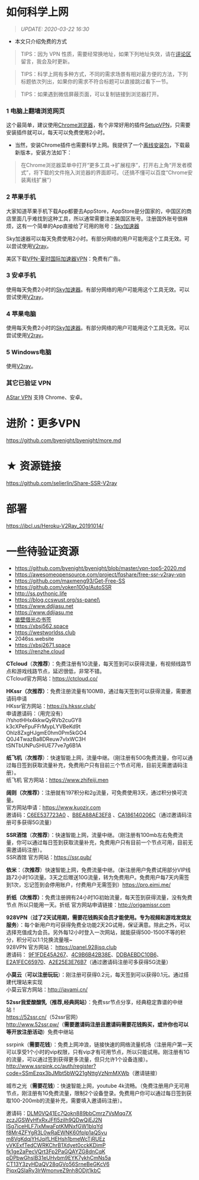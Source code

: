 # 如何科学上网

> *UPDATE: 2020-03-22 16:30* 

- 本文只介绍免费的方式

> TIPS：因为 VPN 性质，需要经常换地址，如果下列地址失效，请在[评论区](https://github.com/byenight/byenight/issues)留言，我会及时更新。

> TIPS：科学上网有多种方式，不同的需求场景有相对最方便的方法，下列标题依次列出，如果你的需求不符合标题可以直接跳过看下一节。

> TIPS：如果遇到微信屏蔽页面，可以复制链接到浏览器打开。

### 1 电脑上翻墙浏览网页

这个最简单，建议使用[Chrome浏览器](https://www.google.cn/chrome/)，有个非常好用的插件[SetupVPN](https://chrome.google.com/webstore/detail/oofgbpoabipfcfjapgnbbjjaenockbdp)，只需要安装插件就可以，每天可以免费使用2小时。

- 当然，安装Chrome插件也需要科学上网。我提供了一个[离线安装包](https://baseserver.io/sv/public/Chrome/)，下载最新版本，安装方法如下：

> 在Chrome浏览器菜单中打开“更多工具→扩展程序”，打开右上角“开发者模式”，将下载的文件拖入浏览器的界面即可。（还搞不懂可以百度“Chrome安装离线扩展”）

### 2 苹果手机

大家知道苹果手机下载App都要去AppStore，AppStore是分国家的，中国区的商店里面几乎难找到这种工具，所以通常需要注册美国区账号。注册国外账号很麻烦，这有一个简单的App直接给了可用的账号：[Sky加速器](https://d.skyjsq.space)

Sky加速器可以每天免费使用2小时。有部分网络的用户可能用这个工具无效。可以尝试使用[V2ray](https://github.com/byenight/byenight/blob/master/v2ray.md)。

美区下载[VPN-夏时国际加速器VPN](https://apps.apple.com/uz/app/vpn-%E5%A4%8F%E6%97%B6%E5%9B%BD%E9%99%85%E5%8A%A0%E9%80%9F%E5%99%A8vpn/id1544742935)：免费有广告。

### 3 安卓手机

使用每天免费2小时的[Sky加速器](https://d.wjsq.life)。有部分网络的用户可能用这个工具无效。可以尝试使用[V2ray](https://github.com/byenight/byenight/blob/master/v2ray.md)。

### 4 苹果电脑

使用每天免费2小时的[Sky加速器](https://d.wjsq.life)。有部分网络的用户可能用这个工具无效。可以尝试使用[V2ray](https://github.com/byenight/byenight/blob/master/v2ray.md)。

### 5 Windows电脑

使用[V2ray](https://github.com/byenight/byenight/blob/master/v2ray.md)。

### 其它已验证 VPN

[AStar VPN](https://get.astarvpn.app) 支持 Chrome、安卓。

# 进阶：更多VPN

https://github.com/byenight/byenight/more.md

# ★ 资源链接

https://github.com/selierlin/Share-SSR-V2ray

# 部署

https://ibcl.us/Heroku-V2Ray_20191014/

# 一些待验证资源

- https://github.com/byenight/byenight/blob/master/vpn-top5-2020.md
- https://awesomeopensource.com/project/fqshare/free-ssr-v2ray-vpn
- https://github.com/maxmeng93/Get-Free-SS
- https://github.com/voken100g/AutoSSR
- http://ss.pythonic.life
- https://blog.ccswust.org/ss-panel\
- https://www.ddjiasu.net
- https://www.ddjiasu.me
- [凿壁借光の书签](http://www.okss.xyz) 
- https://xbsj562.space
- https://westworldss.club
- 2046ss.website
- https://xbsj2671.space
- https://renzhe.cloud

<p><strong>CTcloud</strong>（<strong>次推荐</strong>）：免费注册有1G流量，每天签到可以获得流量，有视频线路节点和游戏线路节点，延迟很低，非常不错。<br>CTcloud官方网站：<a href="https://blog.ccswust.org/go/?url=aHR0cHM6Ly9jdGNsb3VkLmNvLw==" target="_blank" rel="noopener noreferrer">https://ctcloud.co/</a></p>

<p><strong>HKssr（次推荐）</strong>：免费注册流量有100MB，通过每天签到可以获得流量，需要邀请码申请<br>HKssr官方网站：<a href="https://blog.ccswust.org/go/?url=aHR0cHM6Ly9zLmhrc3NyLmNsdWIv" target="_blank" rel="noopener noreferrer">https://s.hkssr.club/</a><br>申请邀请码：（用完没有）<br>iYshotHHx4kkwQyRVb2cuGY8<br>k3cXPeFpuFFrMypLYVBeKd9t<br>Ohlz8ZxgHJgmE0hm0Pm5kGO4<br>Q0J4TwazBa8DReuw7vIxWC3H<br>tSNTbUNPuSHIUE77ve7g6B1A</p>

<p><strong>纸飞机</strong>（<strong>次推荐</strong>）：快速智能上网，流量中继。（刚注册有50G免费流量，你可以通过每日签到获取流量补充，免费用户只有目前三个节点可用，目前无需邀请码注册）。<br>纸飞机 官方网站：<a href="https://blog.ccswust.org/go/?url=aHR0cHM6Ly93d3cuemhpZmVpamkubWVuLw==" target="_blank" rel="noopener noreferrer">https://www.zhifeiji.men</a></p>

<p><strong>阔则（次推荐）</strong>：注册就有197积分和2g流量，可免费使用3天，通过积分换可流量。<br>官方网站申请：<a href="https://blog.ccswust.org/go/?url=aHR0cHM6Ly93d3cua3VvemlyLmNvbS9yZWdpc3Rlcj9hZmY9MTI2MA==" target="_blank" rel="noopener noreferrer">https://www.kuozir.com</a><br>邀请码：<a href="https://blog.ccswust.org/go/?url=aHR0cHM6Ly93d3cua3VvemlyLmNvbS9pbmRleC5waHAvcmVnaXN0ZXI/YWZmPTEyNjAmYW1wO2NvZGU9QzZFRTUzNzcyM0Ew" target="_blank" rel="noopener noreferrer">C6EE537723A0</a>&nbsp;、<a href="https://blog.ccswust.org/go/?url=aHR0cHM6Ly93d3cua3VvemlyLmNvbS9pbmRleC5waHAvcmVnaXN0ZXI/YWZmPTEyNjAmYW1wO2NvZGU9QjhFQTg4QUUzRUY4" target="_blank" rel="noopener noreferrer">B8EA88AE3EF8</a>&nbsp;、<a href="https://blog.ccswust.org/go/?url=aHR0cHM6Ly93d3cua3VvemlyLmNvbS9pbmRleC5waHAvcmVnaXN0ZXI/YWZmPTEyNjAmYW1wO2NvZGU9Q0ExODYxNDAyMDZD" target="_blank" rel="noopener noreferrer">CA186140206C</a>（通过邀请码注册可多获得5G流量）</p>

<p><strong>SSR酒馆</strong>（<strong>次推荐</strong>）：快速智能上网，流量中继。（刚注册有100mb左右免费流量，你可以通过每日签到获取流量补充，免费用户只有目前一个节点可用，目前无需邀请码注册）。<br>SSR酒馆 官方网站：<a href="https://blog.ccswust.org/go/?url=aHR0cHM6Ly9zc3IucHViLw==" target="_blank" rel="noopener noreferrer">https://ssr.pub/</a></p>

<p><strong>依米</strong>：（<strong>次推荐</strong>）快速智能上网，免费流量中继。（新注册用户免费试用部分VIP线路72小时1G流量。3天之后赠送10G流量，转为免费用户。免费用户每7天内需签到1次，忘记签到会停用账户，付费用户无需签到）<a href="https://blog.ccswust.org/go/?url=aHR0cHM6Ly9wcm8uZWltaS5tZS9hdXRoL3JlZ2lzdGVyP2NvZGU9QlB2TUU3UUc3cWhiSDFRemxTOFByWGl6bjA1YVpHVUk=" target="_blank" rel="noopener noreferrer">https://pro.eimi.me/</a></p>

<p><b>折纸（<strong>次推荐</strong>）</b>：免费注册拥有24小时1G初始流量，每天签到获得流量，没有免费节点 所以只能用一天。折纸 官方网站申请链接：<a href="https://blog.ccswust.org/go/?url=aHR0cDovL29yaWdhbWlzc3IuY29tL2F1dGgvcmVnaXN0ZXI/Y29kZT1vbU9lNVVpT2NUTU05TERURXowbGRjRHV6cTFZUDJ3bQ==" target="_blank" rel="noopener noreferrer">http://origamissr.com</a></p>

<p><strong>928VPN</strong>（<strong>过了2天试用期，需要花钱购买会员才能使用。专为视频和游戏发烧友服务</strong>）：每个新用户均可获得免费全功能2天2G试用，保证满意。除此之外，可以选择充值成为会员。另外每12小时登入一次网站，就能获得500-1500不等的积分，积分可以1:1兑换流量哦~<br>928VPN 官方网站：&nbsp;<a href="https://blog.ccswust.org/go/?url=aHR0cHM6Ly9wYW5lbC45Mjhqc3EuY2x1Yi9yZWdpc3Rlcj9hZmY9MjQ4OQ==" target="_blank" rel="noopener noreferrer">https://panel.928jsq.club</a><br>邀请码：&nbsp;<a href="https://blog.ccswust.org/go/?url=aHR0cHM6Ly9wYW5lbC45Mjhqc3EuY2x1Yi9yZWdpc3Rlcj9hZmY9MjQ4OSZhbXA7Y29kZT05RjFGREU0NUEyNjc=" target="_blank" rel="noopener noreferrer">9F1FDE45A267</a>、<a href="https://blog.ccswust.org/go/?url=aHR0cHM6Ly9wYW5lbC45Mjhqc3EuY2x1Yi9yZWdpc3Rlcj9hZmY9MjQ4OSZhbXA7Y29kZT00QzlCNkI0MkIzOEU=" target="_blank" rel="noopener noreferrer">4C9B6B42B38E</a>、<a href="https://blog.ccswust.org/go/?url=aHR0cHM6Ly9wYW5lbC45Mjhqc3EuY2x1Yi9yZWdpc3Rlcj9hZmY9MjQ4OSZhbXA7Y29kZT1EREJBRUJEQzEwQjY=" target="_blank" rel="noopener noreferrer">DDBAEBDC10B6</a>、<a href="https://blog.ccswust.org/go/?url=aHR0cHM6Ly9wYW5lbC45Mjhqc3EuY2x1Yi9yZWdpc3Rlcj9hZmY9MjQ4OSZhbXA7Y29kZT1FMkExRkVDNjU5NzA=" target="_blank" rel="noopener noreferrer">E2A1FEC65970</a>、<a href="https://blog.ccswust.org/go/?url=aHR0cHM6Ly9wYW5lbC45Mjhqc3EuY2x1Yi9yZWdpc3Rlcj9hZmY9MjQ4OSZhbXA7Y29kZT1BMkUyNUUzRTc2Qjc=" target="_blank" rel="noopener noreferrer">A2E25E3E76B7</a>（通过邀请码注册可多获得5G流量）</p>

<p><strong>小莫云</strong>（<strong>可以注册玩玩</strong>）：刚注册可获得0.2元，每天签到可以获得0.1元。通过搭建代理站来实现<br>小莫云官方网站：<a href="https://blog.ccswust.org/go/?url=aHR0cDovL2phdmFtaS5jbi9BZG1pbi9SZWcucGhwP3VpZD0yMDE=" target="_blank" rel="noopener noreferrer">http://javami.cn/</a></p>

<p><strong>52ssr我爱酸酸乳</strong><strong>（推荐,经典网站）</strong>：免费ssr节点分享，经典稳定靠谱的中继站！<br><a href="https://blog.ccswust.org/go/?url=aHR0cHM6Ly81MnNzci5jbi8=" target="_blank" rel="nofollow noopener noreferrer">https://52ssr.cn/</a>（52ssr官网）<br><a href="https://blog.ccswust.org/go/?url=aHR0cDovL3d3dy41MnNzci5wdy8=" target="_blank" rel="noopener noreferrer">http://www.52ssr.pw/</a>（<strong>需要邀请码注册且邀请码需要花钱购买，或许你也可以等开放注册活动</strong>）免费中继站</p>

<p>ssrpink（<strong>需要花钱</strong>）：免费上网冲浪，链接快速的网络流量机场（注册用户第一天可以享受1个小时的vip权限，只有vip才有可用节点，所以只能试用。刚注册有1G的流量，可以通过签到获得更多流量，但只允许1个设备连接）。<br><a href="https://blog.ccswust.org/go/?url=aHR0cDovL3d3dy5zc3JwaW5rLmNjL2F1dGgvcmVnaXN0ZXI/Y29kZT1TU21FenF4M2JKTWJ0NWJXUTIxZ050dGdWek5tTVhXYg==" target="_blank" rel="noopener noreferrer">http://www.ssrpink.cc/auth/register?code=SSmEzqx3bJMbt5bWQ21gNttgVzNmMXWb</a>（邀请链接）</p>

<p>城市之光（<strong>需要花钱</strong>）：快速智能上网，youtube 4k流畅。（免费注册用户无可用节点，刚注册有1G免费流量，限制2个设备登录。免费用户你可以通过每日签到获取100-200mb的流量补充，需要填入邀请码注册）。</p><p>邀请码：<a href="https://blog.ccswust.org/go/?url=aHR0cHM6Ly9saWdodGNpYy5saWZlL2F1dGgvcmVnaXN0ZXI/Y29kZT1ETE0wVlE0MUVjN1Fva244ODliYkNtcno3VnNNcXE3WA==" target="_blank" rel="noopener noreferrer">DLM0VQ41Ec7Qokn889bbCmrz7VsMqq7X</a><br><a href="https://blog.ccswust.org/go/?url=aHR0cHM6Ly9saWdodGNpYy5saWZlL2F1dGgvcmVnaXN0ZXI/Y29kZT16Y3pKR1NXeUhmeFJ4SkZmbDV6aUloOVFEd1FqRUoyTg==" target="_blank" rel="noopener noreferrer">zczJGSWyHfxRxJFfl5ziIh9QDwQjEJ2N</a><br><a href="https://blog.ccswust.org/go/?url=aHR0cHM6Ly9saWdodGNpYy5saWZlL2F1dGgvcmVnaXN0ZXI/Y29kZT1JU2c3aWNlSExGN2l4TXdhRnB0S01OeGZHVzFibHFZZA==" target="_blank" rel="noopener noreferrer">ISg7iceHLF7ixMwaFptKMNxfGW1blqYd</a><br><a href="https://blog.ccswust.org/go/?url=aHR0cHM6Ly9saWdodGNpYy5saWZlL2F1dGgvcmVnaXN0ZXI/Y29kZT1mOE1yNFpGWWdSM0wwd1JhRVdOSzYwZnBJcDFhUVN2dQ==" target="_blank" rel="noopener noreferrer">f8Mr4ZFYgR3L0wRaEWNK60fpIp1aQSvu</a><br><a href="https://blog.ccswust.org/go/?url=aHR0cHM6Ly9saWdodGNpYy5saWZlL2F1dGgvcmVnaXN0ZXI/Y29kZT1tOFZnS2RxallISnFpZkxIRUhzaDFibWVXY1RqUlVFeg==" target="_blank" rel="noopener noreferrer">m8VgKdqjYHJqifLHEHsh1bmeWcTjRUEz</a><br><a href="https://blog.ccswust.org/go/?url=aHR0cHM6Ly9saWdodGNpYy5saWZlL2F1dGgvcmVnaXN0ZXI/Y29kZT15VktFeGZUZWRDV1JLQ2hyQjFYZHlldDBjY2tLRGltUA==" target="_blank" rel="noopener noreferrer">yVKExfTedCWRKChrB1Xdyet0cckKDimP</a><br><a href="https://blog.ccswust.org/go/?url=aHR0cHM6Ly9saWdodGNpYy5saWZlL2F1dGgvcmVnaXN0ZXI/Y29kZT1mazFnZTJhUGVjVlFydDNGcDJQYUdRQVlaRzhkbkNxSw==" target="_blank" rel="noopener noreferrer">fk1ge2aPecVQrt3Fp2PaGQAYZG8dnCqK</a><br><a href="https://blog.ccswust.org/go/?url=aHR0cHM6Ly9saWdodGNpYy5saWZlL2F1dGgvcmVnaXN0ZXI/Y29kZT1wRFBid0doc2xCMzFlVUh2Ym05RVlLN3lraENtTnM1YQ==" target="_blank" rel="noopener noreferrer">pDPbwGhslB31eUHvbm9EYK7ykhCmNs5a</a><br><a href="https://blog.ccswust.org/go/?url=aHR0cHM6Ly9saWdodGNpYy5saWZlL2F1dGgvcmVnaXN0ZXI/Y29kZT1DVDEzWTN6eUhEYVFWMjhxR1ZvNTZTcm5lQmVHS2NWNg==" target="_blank" rel="noopener noreferrer">CT13Y3zyHDaQV28qGVo56SrneBeGKcV6</a><br><a href="https://blog.ccswust.org/go/?url=aHR0cHM6Ly9saWdodGNpYy5saWZlL2F1dGgvcmVnaXN0ZXI/Y29kZT1QanF4UVNJYVJ5M2xyV21vbnZlWjluaDhPRGp0MWtiQw==" target="_blank" rel="noopener noreferrer">PjqxQSIaRy3lrWmonveZ9nh8ODjt1kbC</a></p>
